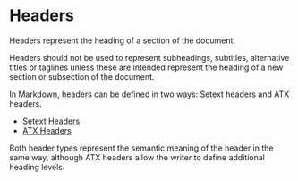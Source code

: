 # Headers

Headers represent the heading of a section of the document.

Headers should not be used to represent subheadings, subtitles, alternative
titles or taglines unless these are intended represent the heading of a new
section or subsection of the document.

In Markdown, headers can be defined in two ways: Setext headers and ATX headers.

- [Setext Headers](setext-headers)
- [ATX Headers](atx-headers)

Both header types represent the semantic meaning of the header in the same way,
although ATX headers allow the writer to define additional heading levels.

